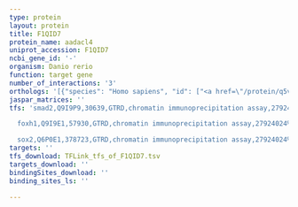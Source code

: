 ```yaml
---
type: protein
layout: protein
title: F1QID7
protein_name: aadacl4
uniprot_accession: F1QID7
ncbi_gene_id: '-'
organism: Danio rerio
function: target gene
number_of_interactions: '3'
orthologs: '[{"species": "Homo sapiens", "id": ["<a href=\"/protein/q5vuy2\">Q5VUY2</a>", "<a href=\"/protein/q5vuy0\">Q5VUY0</a>"]}, {"species": "Mus musculus", "id": ["<a href=\"/protein/b1avu6\">B1AVU6</a>", "<a href=\"/protein/b1asb3\">B1ASB3</a>", "<a href=\"/protein/a2a7z8\">A2A7Z8</a>", "<a href=\"/protein/a2a752\">A2A752</a>", "<a href=\"/protein/q8bm81\">Q8BM81</a>", "<a href=\"/protein/b1avu7\">B1AVU7</a>"]}, {"species": "Rattus norvegicus", "id": ["<a href=\"/protein/d3zcr8\">D3ZCR8</a>", "M0R631", "D3ZTU9", "<a href=\"/protein/d3zbj1\">D3ZBJ1</a>", "D4A340"]}]'
jaspar_matrices: ''
tfs: 'smad2,Q9I9P9,30639,GTRD,chromatin immunoprecipitation assay,27924024%5Buid%5D,No

  foxh1,Q9I9E1,57930,GTRD,chromatin immunoprecipitation assay,27924024%5Buid%5D,No

  sox2,Q6P0E1,378723,GTRD,chromatin immunoprecipitation assay,27924024%5Buid%5D,No'
targets: ''
tfs_download: TFLink_tfs_of_F1QID7.tsv
targets_download: ''
bindingSites_download: ''
binding_sites_ls: ''

---
```

